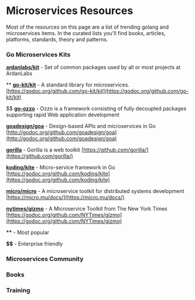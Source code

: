 # Microservices Resources

Most of the resources on this page are a list of trending golang and microservices items.  In the curated lists you'll find books, articles, platforms, standards, theory and patterns.

### Go Microservices Kits

[**ardanlabs/kit**](https://github.com/ardanlabs/kit) - Set of common packages used by all or most projects at ArdanLabs

\*\* [**go-kit/kit**](https://github.com/go-kit/kit) - A standard library for microservices. [https://godoc.org/github.com/go-kit/kit](https://godoc.org/github.com/go-kit/kit)

$$ [**go-ozzo**](https://github.com/go-ozzo) - Ozzo is a framework consisting of fully decoupled packages supporting rapid Web application development

[**goadesign/goa**](https://github.com/goadesign/goa) - Design-based APIs and microservices in Go [http://godoc.org/github.com/goadesign/goa](http://godoc.org/github.com/goadesign/goa)

[**gorilla**](http://www.gorillatoolkit.org/) - Gorilla is a web toolkit [https://github.com/gorilla/](https://github.com/gorilla/)

[**koding/kite**](https://github.com/koding/kite) - Micro-service framework in Go [https://godoc.org/github.com/koding/kite](https://godoc.org/github.com/koding/kite)

[**micro/micro**](https://github.com/micro/micro) - A microservice toolkit for distributed systems development [https://micro.mu/docs/](https://micro.mu/docs/)

[**nytimes/gizmo**](https://github.com/nytimes/gizmo) - A Microservice Toolkit from The New York Times [https://godoc.org/github.com/NYTimes/gizmo](https://godoc.org/github.com/NYTimes/gizmo)

**\*\*** - Most popular

**$$** - Enterprise friendly

### Microservices Community

### Books

### Training

### 



